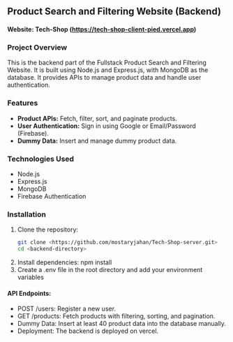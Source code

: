 ## Product Search and Filtering Website (Backend)

#### Website: Tech-Shop (https://tech-shop-client-pied.vercel.app)

### Project Overview

This is the backend part of the Fullstack Product Search and Filtering Website. It is built using Node.js and Express.js, with MongoDB as the database. It provides APIs to manage product data and handle user authentication.

### Features

- **Product APIs:** Fetch, filter, sort, and paginate products.
- **User Authentication:** Sign in using Google or Email/Password (Firebase).
- **Dummy Data:** Insert and manage dummy product data.

### Technologies Used

- Node.js
- Express.js
- MongoDB
- Firebase Authentication

### Installation

1. Clone the repository:
   ```bash
   git clone <https://github.com/mostaryjahan/Tech-Shop-server.git>
   cd <backend-directory>
2. Install dependencies: npm install
3. Create a .env file in the root directory and add your environment variables

#### API Endpoints:
- POST /users: Register a new user.
- GET /products: Fetch products with filtering, sorting, and pagination.
- Dummy Data: Insert at least 40 product data into the database manually.
- Deployment: The backend is deployed on vercel. 




